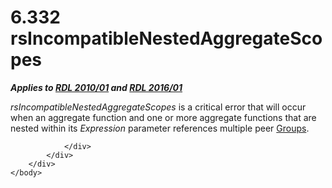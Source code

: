 <html dir="LTR" xmlns:mshelp="http://msdn.microsoft.com/mshelp" xmlns:ddue="http://ddue.schemas.microsoft.com/authoring/2003/5" xmlns:xlink="http://www.w3.org/1999/xlink" xmlns:tool="http://www.microsoft.com/tooltip">
    <head>
        <meta http-equiv="Content-Type" content="text/html; CHARSET=utf-8"></meta>
        <meta name="save" content="history"></meta>
        <title>6.332 rsIncompatibleNestedAggregateScopes</title>
        <xml>
            <mshelp:toctitle title="6.332 rsIncompatibleNestedAggregateScopes"></mshelp:toctitle>
            <mshelp:rltitle title="[MS-RDL]: rsIncompatibleNestedAggregateScopes"></mshelp:rltitle>
            <mshelp:keyword index="A" term="de20884e-0b91-4587-b316-5748ed8f67e8"></mshelp:keyword>
            <mshelp:attr name="DCSext.ContentType" value="open specification"></mshelp:attr>
            <mshelp:attr name="AssetID" value="de20884e-0b91-4587-b316-5748ed8f67e8"></mshelp:attr>
            <mshelp:attr name="TopicType" value="kbRef"></mshelp:attr>
            <mshelp:attr name="DCSext.Title" value="[MS-RDL]: rsIncompatibleNestedAggregateScopes" />
        </xml>
    </head>
    <body>
        <div id="header">
            <h1 class="heading">6.332 rsIncompatibleNestedAggregateScopes</h1>
        </div>
        <div id="mainSection">
            <div id="mainBody">
                <div id="allHistory" class="saveHistory"></div>
                <div id="sectionSection0" class="section" name="collapseableSection">
                    

<p><b><i>Applies to </i></b><a href="3428e690-a348-4ec7-8a6a-8efb42d2cdee.md"><b><i>RDL 2010/01</i></b></a><b><i>
and </i></b><a href="52ce3983-2bfc-4e72-9359-42aaf5fe4509.md"><b><i>RDL 2016/01</i></b></a></p>

<p><i>rsIncompatibleNestedAggregateScopes</i> is a critical
error that will occur when an aggregate function and one or more aggregate
functions that are nested within its <i>Expression</i> parameter references
multiple peer <a href="dbfff811-1be7-4e8b-a5d2-6cc522317fbe.md">Groups</a>.</p>


                </div>
            </div>
        </div>
    </body>
</html>